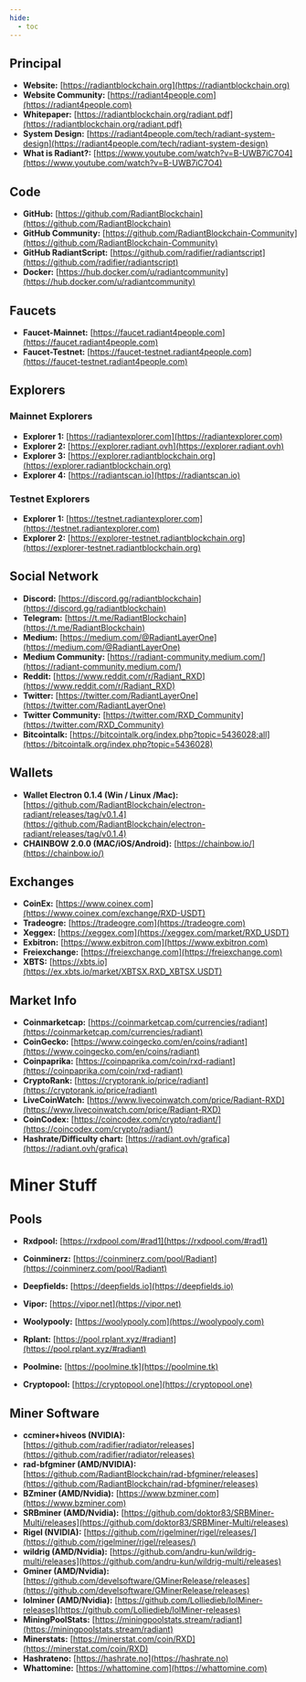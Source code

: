 ```yaml
---
hide:
  - toc
---
```

## Principal

- **Website:** [https://radiantblockchain.org](https://radiantblockchain.org)
- **Website Community:** [https://radiant4people.com](https://radiant4people.com)
- **Whitepaper:** [https://radiantblockchain.org/radiant.pdf](https://radiantblockchain.org/radiant.pdf)
- **System Design:** [https://radiant4people.com/tech/radiant-system-design](https://radiant4people.com/tech/radiant-system-design)
- **What is Radiant?:** [https://www.youtube.com/watch?v=B-UWB7iC7O4](https://www.youtube.com/watch?v=B-UWB7iC7O4)

## Code
- **GitHub:** [https://github.com/RadiantBlockchain](https://github.com/RadiantBlockchain)
- **GitHub Community:** [https://github.com/RadiantBlockchain-Community](https://github.com/RadiantBlockchain-Community)
- **GitHub RadiantScript:** [https://github.com/radifier/radiantscript](https://github.com/radifier/radiantscript)
- **Docker:** [https://hub.docker.com/u/radiantcommunity](https://hub.docker.com/u/radiantcommunity)

## Faucets
- **Faucet-Mainnet:** [https://faucet.radiant4people.com](https://faucet.radiant4people.com)
- **Faucet-Testnet:** [https://faucet-testnet.radiant4people.com](https://faucet-testnet.radiant4people.com)

## Explorers

### Mainnet Explorers

- **Explorer 1:** [https://radiantexplorer.com](https://radiantexplorer.com)
- **Explorer 2:** [https://explorer.radiant.ovh](https://explorer.radiant.ovh)
- **Explorer 3:** [https://explorer.radiantblockchain.org](https://explorer.radiantblockchain.org)
- **Explorer 4:** [https://radiantscan.io](https://radiantscan.io)

### Testnet Explorers

- **Explorer 1:** [https://testnet.radiantexplorer.com](https://testnet.radiantexplorer.com)
- **Explorer 2:** [https://explorer-testnet.radiantblockchain.org](https://explorer-testnet.radiantblockchain.org)

## Social Network

- **Discord:** [https://discord.gg/radiantblockchain](https://discord.gg/radiantblockchain)
- **Telegram:** [https://t.me/RadiantBlockchain](https://t.me/RadiantBlockchain)
- **Medium:** [https://medium.com/@RadiantLayerOne](https://medium.com/@RadiantLayerOne)
- **Medium Community:** [https://radiant-community.medium.com/](https://radiant-community.medium.com/)
- **Reddit:** [https://www.reddit.com/r/Radiant_RXD](https://www.reddit.com/r/Radiant_RXD)
- **Twitter:** [https://twitter.com/RadiantLayerOne](https://twitter.com/RadiantLayerOne)
- **Twitter Community:** [https://twitter.com/RXD_Community](https://twitter.com/RXD_Community)
- **Bitcointalk:** [https://bitcointalk.org/index.php?topic=5436028;all](https://bitcointalk.org/index.php?topic=5436028)

## Wallets

- **Wallet Electron 0.1.4 (Win / Linux /Mac):** [https://github.com/RadiantBlockchain/electron-radiant/releases/tag/v0.1.4](https://github.com/RadiantBlockchain/electron-radiant/releases/tag/v0.1.4)
- **CHAINBOW 2.0.0 (MAC/iOS/Android):** [https://chainbow.io/](https://chainbow.io/)

## Exchanges
- **CoinEx:** [https://www.coinex.com](https://www.coinex.com/exchange/RXD-USDT)
- **Tradeogre:** [https://tradeogre.com](https://tradeogre.com)
- **Xeggex:** [https://xeggex.com](https://xeggex.com/market/RXD_USDT)
- **Exbitron:**  [https://www.exbitron.com](https://www.exbitron.com)
- **Freiexchange:** [https://freiexchange.com](https://freiexchange.com)
- **XBTS:** [https://xbts.io](https://ex.xbts.io/market/XBTSX.RXD_XBTSX.USDT)

## Market Info

- **Coinmarketcap:** [https://coinmarketcap.com/currencies/radiant](https://coinmarketcap.com/currencies/radiant)
- **CoinGecko:** [https://www.coingecko.com/en/coins/radiant](https://www.coingecko.com/en/coins/radiant)
- **Coinpaprika:** [https://coinpaprika.com/coin/rxd-radiant](https://coinpaprika.com/coin/rxd-radiant)
- **CryptoRank:** [https://cryptorank.io/price/radiant](https://cryptorank.io/price/radiant)
- **LiveCoinWatch:** [https://www.livecoinwatch.com/price/Radiant-RXD](https://www.livecoinwatch.com/price/Radiant-RXD)
- **CoinCodex:** [https://coincodex.com/crypto/radiant/](https://coincodex.com/crypto/radiant/)
- **Hashrate/Difficulty chart:** [https://radiant.ovh/grafica](https://radiant.ovh/grafica)

# Miner Stuff

## Pools

- **Rxdpool:** [https://rxdpool.com/#rad1](https://rxdpool.com/#rad1)
- **Coinminerz:** [https://coinminerz.com/pool/Radiant](https://coinminerz.com/pool/Radiant)
- **Deepfields:** [https://deepfields.io](https://deepfields.io)
- **Vipor:** [https://vipor.net](https://vipor.net)
- **Woolypooly:** [https://woolypooly.com](https://woolypooly.com)
- **Rplant:** [https://pool.rplant.xyz/#radiant](https://pool.rplant.xyz/#radiant)
- **Poolmine:** [https://poolmine.tk](https://poolmine.tk)

- **Cryptopool:** [https://cryptopool.one](https://cryptopool.one)



## Miner Software

- **ccminer+hiveos (NVIDIA):** [https://github.com/radifier/radiator/releases](https://github.com/radifier/radiator/releases)
- **rad-bfgminer (AMD/NVIDIA):** [https://github.com/RadiantBlockchain/rad-bfgminer/releases](https://github.com/RadiantBlockchain/rad-bfgminer/releases)
- **BZminer (AMD/Nvidia):** [https://www.bzminer.com](https://www.bzminer.com)
- **SRBminer (AMD/Nvidia):** [https://github.com/doktor83/SRBMiner-Multi/releases](https://github.com/doktor83/SRBMiner-Multi/releases)
- **Rigel (NVIDIA):** [https://github.com/rigelminer/rigel/releases/](https://github.com/rigelminer/rigel/releases/)
- **wildrig (AMD/Nvidia):** [https://github.com/andru-kun/wildrig-multi/releases](https://github.com/andru-kun/wildrig-multi/releases)
- **Gminer (AMD/Nvidia):** [https://github.com/develsoftware/GMinerRelease/releases](https://github.com/develsoftware/GMinerRelease/releases)
- **lolminer (AMD/Nvidia):** [https://github.com/Lolliedieb/lolMiner-releases](https://github.com/Lolliedieb/lolMiner-releases)
- **MiningPoolStats:** [https://miningpoolstats.stream/radiant](https://miningpoolstats.stream/radiant)
- **Minerstats:** [https://minerstat.com/coin/RXD](https://minerstat.com/coin/RXD)
- **Hashrateno:** [https://hashrate.no](https://hashrate.no)
- **Whattomine:** [https://whattomine.com](https://whattomine.com)

